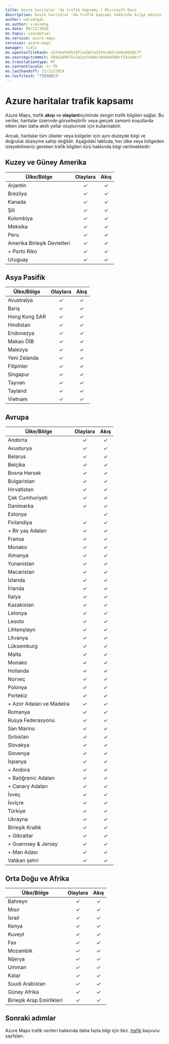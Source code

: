 ```yaml
---
title: Azure haritalar 'da trafik kapsamı | Microsoft Docs
description: Azure haritalar 'da trafik kapsamı hakkında bilgi edinin
author: walsehgal
ms.author: v-musehg
ms.date: 09/22/2018
ms.topic: conceptual
ms.service: azure-maps
services: azure-maps
manager: timlt
ms.openlocfilehash: cb7ebe5d9519f1a3967a29f4c883c420a892817f
ms.sourcegitcommit: 39da2d9675c3a2ac54ddc164da4568cf341ddecf
ms.translationtype: MT
ms.contentlocale: tr-TR
ms.lasthandoff: 11/12/2019
ms.locfileid: "73958013"
---
```

# <a name="azure-maps-traffic-coverage"></a>Azure haritalar trafik kapsamı

Azure Maps, trafik **akışı** ve **olayları**biçiminde zengin trafik bilgileri sağlar. Bu veriler, haritalar üzerinde görselleştirilir veya gerçek zamanlı koşullarda etken olan daha akıllı yollar oluşturmak için kullanılabilir.

Ancak, haritalar tüm ülkeler veya bölgeler için aynı düzeyde bilgi ve doğruluk düzeyine sahip değildir. Aşağıdaki tabloda, her ülke veya bölgeden isteyebilmeniz gereken trafik bilgileri türü hakkında bilgi verilmektedir: 

## <a name="americas"></a>Kuzey ve Güney Amerika

|Ülke/Bölge  |Olaylara  |Akış  |
|---------|:---------:|:---------:|
|Arjantin      |✓         |✓         |
|Brezilya     |✓         |✓         |
|Kanada     |✓         |✓         |
|Şili     |✓         |✓         |
|Kolombiya      |✓         |✓         |
|Meksika     |✓         |✓         |
|Peru       |✓         |✓         | 
|Amerika Birleşik Devletleri     |✓         |✓        |
|\+ Porto Riko     |✓         |✓         |
|Uruguay |✓         |✓         |


## <a name="asia-pacific"></a>Asya Pasifik

|Ülke/Bölge   |Olaylara  |Akış  |
|---------|:---------:|:---------:|
|Avustralya     |✓         |✓        |
|Barış   |✓         |✓        |
|Hong Kong SAR     |✓         |✓         |
|Hindistan   |✓         |✓         |
|Endonezya     |✓         |✓         |
|Makao ÖİB     |✓         |✓         |
|Malezya     |✓         |✓         |
|Yeni Zelanda     |✓         |✓         |
|Filipinler  |✓         |✓         |
|Singapur     |✓         |✓         |
|Tayvan     |✓         |✓        |
|Tayland     |✓         |✓        |
|Vietnam   |✓         |✓         |


## <a name="europe"></a>Avrupa

|Ülke/Bölge   |Olaylara  |Akış  |
|---------|:---------:|:---------:|
|Andorra   |✓         |✓         |
|Avusturya     |✓         |✓         |
|Belarus    |✓         |✓         |
|Belçika     |✓         |✓         |
|Bosna Hersek    |✓         |✓         |
|Bulgaristan     |✓         |✓         |
|Hırvatistan     |✓         |✓         |
|Çek Cumhuriyeti     |✓         |✓         |
|Danimarka     |✓         |✓         |
|Estonya     |         | ✓        |
|Finlandiya     |✓         |✓         |
|\+ Bir yaş Adaları      |✓         |✓         |
|Fransa     |✓         |✓         |
|Monako     |✓         |✓         |
|Almanya     |✓         |✓         |
|Yunanistan     |✓         |✓         |
|Macaristan     |✓         |✓         |
|İzlanda     |✓         |✓         |
|İrlanda     |✓         |✓         |
|İtalya     |✓         |✓        |
|Kazakistan    |✓         |✓        |
|Letonya     |✓         |✓         |
|Lesoto     |✓         |✓         |
|Lihtenştayn      |✓         |✓         |
|Litvanya     |✓         |✓         |
|Lüksemburg     |✓         |✓         |
|Malta     |✓         |✓         |
|Monako   |✓         |✓         |
|Hollanda     |✓         |✓         |
|Norveç     |✓         |✓         |
|Polonya     |✓         |✓         |
|Portekiz     |✓         |✓         |
|\+ Azor Adaları ve Madeira     |✓         |✓         |
|Romanya     |✓         |✓         |
|Rusya Federasyonu     |✓         |✓         |
|San Marino    |✓         |✓         |
|Sırbistan   |✓         |✓         |
|Slovakya     |✓         |✓         |
|Slovenya     |✓         |✓         |
|İspanya     |✓         |✓         |
|\+ Andora     |✓         |✓         |
|\+ Baöğrenic Adaları     |✓         |✓         |
|\+ Canary Adaları     |✓         |✓         |
|İsveç     |✓         |✓         |
|İsviçre     |✓         |✓        |
|Türkiye     |✓         |✓         |
|Ukrayna     |✓         |✓         |
|Birleşik Krallık     |✓         |✓         |
|\+ Gibraltar     |✓         |✓         |
|\+ Guernsey & Jersey     |✓         |✓         |
|\+ Man Adası     |✓         |✓         |
|Vatikan şehri   |✓         |✓         |


## <a name="middle-east-and-africa"></a>Orta Doğu ve Afrika

|Ülke/Bölge |Olaylara  |Akış  |
|---------|:---------:|:---------:|
|Bahreyn     |✓         |✓         |
|Mısır     |✓         |✓         |
|İsrail     |✓         |✓         |
|Kenya     |✓         |✓         |
|Kuveyt     |✓         |✓         |
|Fas     |✓         |✓         |
|Mozambik  |✓         |✓         |
|Nijerya   |✓        |✓        |
|Umman     |✓         |✓         |
|Katar     |✓         |✓         |
|Suudi Arabistan     |✓         |✓         |
|Güney Afrika     |✓         |✓         |
|Birleşik Arap Emirlikleri  |✓         |✓         |

## <a name="next-steps"></a>Sonraki adımlar

Azure Maps trafik verileri hakkında daha fazla bilgi için bkz. [trafik](https://docs.microsoft.com/rest/api/maps/traffic) başvuru sayfaları.
